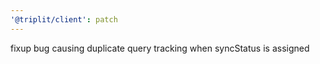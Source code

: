 ```yaml
---
'@triplit/client': patch
---
```


fixup bug causing duplicate query tracking when syncStatus is assigned
